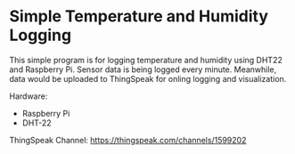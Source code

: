 # Simple Temperature and Humidity Logging

This simple program is for logging temperature and humidity using DHT22 and Raspberry Pi. Sensor data is being logged every minute. Meanwhile, data would be uploaded to ThingSpeak for onling logging and visualization.

Hardware:
- Raspberry Pi
- DHT-22

ThingSpeak Channel: https://thingspeak.com/channels/1599202
